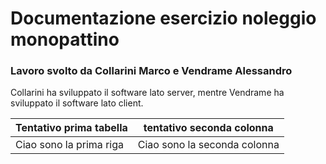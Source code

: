 # Documentazione esercizio noleggio monopattino

### Lavoro svolto da Collarini Marco e Vendrame Alessandro

Collarini ha sviluppato il software lato server, mentre Vendrame ha sviluppato il software lato client.

| Tentativo prima tabella | tentativo seconda colonna |
|-------------------------|---------------------------|
| Ciao sono la prima riga | Ciao sono la seconda colonna|

